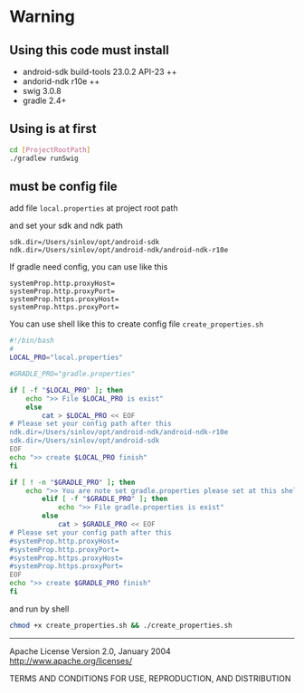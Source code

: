 # Warning

## Using this code must install

* android-sdk build-tools 23.0.2 API-23 ++
* andorid-ndk r10e ++
* swig 3.0.8
* gradle 2.4+


## Using is at first

```sh
cd [ProjectRootPath]
./gradlew runSwig
```

## must be config file

add file `local.properties` at project root path

and set your sdk and ndk path

```properties
sdk.dir=/Users/sinlov/opt/android-sdk
ndk.dir=/Users/sinlov/opt/android-ndk/android-ndk-r10e
```

If gradle need config, you can use like this

```properties
systemProp.http.proxyHost=
systemProp.http.proxyPort=
systemProp.https.proxyHost=
systemProp.https.proxyPort=
```

You can use shell like this to create config file `create_properties.sh`

```sh
#!/bin/bash
#
LOCAL_PRO="local.properties"

#GRADLE_PRO="gradle.properties"

if [ -f "$LOCAL_PRO" ]; then
	echo ">> File $LOCAL_PRO is exist"
	else
		cat > $LOCAL_PRO << EOF
# Please set your config path after this
ndk.dir=/Users/sinlov/opt/android-ndk/android-ndk-r10e
sdk.dir=/Users/sinlov/opt/android-sdk
EOF
echo ">> create $LOCAL_PRO finish"
fi

if [ ! -n "$GRADLE_PRO" ]; then
	echo ">> You are note set gradle.properties please set at this shell line 5."
		elif [ -f "$GRADLE_PRO" ]; then
			echo ">> File gradle.properties is exist"
		else
			cat > $GRADLE_PRO << EOF
# Please set your config path after this
#systemProp.http.proxyHost=
#systemProp.http.proxyPort=
#systemProp.https.proxyHost=
#systemProp.https.proxyPort=
EOF
echo ">> create $GRADLE_PRO finish"
fi
```

and run by shell 

```sh
chmod +x create_properties.sh && ./create_properties.sh
```

---

Apache License
Version 2.0, January 2004
http://www.apache.org/licenses/

TERMS AND CONDITIONS FOR USE, REPRODUCTION, AND DISTRIBUTION
